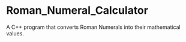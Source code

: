 # Roman_Numeral_Calculator
A C++ program that converts Roman Numerals into their mathematical values.

